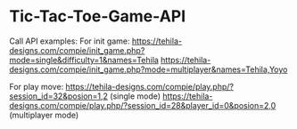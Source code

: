 # Tic-Tac-Toe-Game-API
Call API examples:
For init game:
https://tehila-designs.com/compie/init_game.php?mode=single&difficulty=1&names=Tehila
https://tehila-designs.com/compie/init_game.php?mode=multiplayer&names=Tehila,Yoyo

For play move:
https://tehila-designs.com/compie/play.php/?session_id=32&posion=1,2   (single mode)
https://tehila-designs.com/compie/play.php/?session_id=28&player_id=0&posion=2,0   (multiplayer mode)

